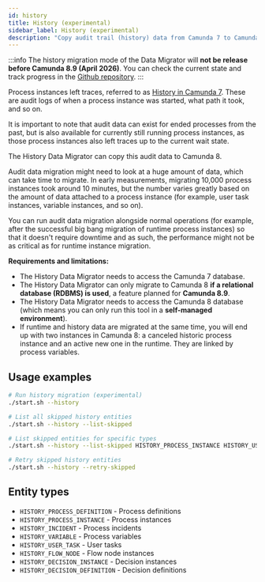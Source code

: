 ```yaml
---
id: history
title: History (experimental)
sidebar_label: History (experimental)
description: "Copy audit trail (history) data from Camunda 7 to Camunda 8. Experimental and not for production."
---
```


:::info
The history migration mode of the Data Migrator will **not be release before Camunda 8.9 (April 2026)**. You can check the current state and track progress in the [Github repository](https://github.com/camunda/camunda-7-to-8-data-migrator/).
:::

Process instances left traces, referred to as [History in Camunda 7](https://docs.camunda.org/manual/latest/user-guide/process-engine/history/). These are audit logs of when a process instance was started, what path it took, and so on.

It is important to note that audit data can exist for ended processes from the past, but is also available for currently still running process instances, as those process instances also left traces up to the current wait state.

The History Data Migrator can copy this audit data to Camunda 8.

Audit data migration might need to look at a huge amount of data, which can take time to migrate. In early measurements, migrating 10,000 process instances took around 10 minutes, but the number varies greatly based on the amount of data attached to a process instance (for example, user task instances, variable instances, and so on).

You can run audit data migration alongside normal operations (for example, after the successful big bang migration of runtime process instances) so that it doesn't require downtime and as such, the performance might not be as critical as for runtime instance migration.

**Requirements and limitations:**

- The History Data Migrator needs to access the Camunda 7 database.
- The History Data Migrator can only migrate to Camunda 8 **if a relational database (RDBMS) is used**, a feature planned for **Camunda 8.9**.
- The History Data Migrator needs to access the Camunda 8 database (which means you can only run this tool in a **self-managed environment**).
- If runtime and history data are migrated at the same time, you will end up with two instances in Camunda 8: a canceled historic process instance and an active new one in the runtime. They are linked by process variables.

## Usage examples

```bash
# Run history migration (experimental)
./start.sh --history

# List all skipped history entities
./start.sh --history --list-skipped

# List skipped entities for specific types
./start.sh --history --list-skipped HISTORY_PROCESS_INSTANCE HISTORY_USER_TASK

# Retry skipped history entities
./start.sh --history --retry-skipped
```

## Entity types

- `HISTORY_PROCESS_DEFINITION` - Process definitions
- `HISTORY_PROCESS_INSTANCE` - Process instances
- `HISTORY_INCIDENT` - Process incidents
- `HISTORY_VARIABLE` - Process variables
- `HISTORY_USER_TASK` - User tasks
- `HISTORY_FLOW_NODE` - Flow node instances
- `HISTORY_DECISION_INSTANCE` - Decision instances
- `HISTORY_DECISION_DEFINITION` - Decision definitions
